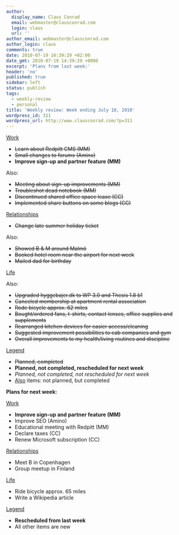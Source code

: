 ```yaml
---
author:
  display_name: Claus Conrad
  email: webmaster@clausconrad.com
  login: claus
  url: ''
author_email: webmaster@clausconrad.com
author_login: claus
comments: true
date: 2010-07-19 16:39:29 +02:00
date_gmt: 2010-07-19 14:39:29 +0000
excerpt: 'Plans from last week:'
header: 'no'
published: true
sidebar: left
status: publish
tags:
  - weekly-review
  - personal
title: 'Weekly review: Week ending July 18, 2010'
wordpress_id: 311
wordpress_url: http://www.clausconrad.com/?p=311
---
```

<u>Work</u>

*   <del>Learn about Redpitt CMS (MM)</del>
*   <del>Small changes to forums (Amino)</del>
*   **Improve sign-up and partner feature (MM)**

Also:

*   <del>Meeting about sign-up improvements (MM)</del>
*   <del>Troubleshot dead notebook (MM)</del>
*   <del>Discontinued shared office space lease (CC)</del>
*   <del>Implemented share buttons on some blogs (CC)</del>

<u>Relationships</u>

*   <del>Change late summer holiday ticket</del>

Also:

*   <del>Showed B & M around Malmö</del>
*   <del>Booked hotel room near the airport for next week</del>
*   <del>Mailed dad for birthday</del>

<u>Life</u>

Also:

*   <del>Upgraded hyggebajer.dk to WP 3.0 and Thesis 1.8 b1</del>
*   <del>Canceled membership at apartment rental association</del>
*   <del>Rode bicycle approx. 62 miles</del>
*   <del>Bought/ordered fans, t-shirts, contact lenses, office supplies and supplements</del>
*   <del>Rearranged kitchen devices for easier access/cleaning</del>
*   <del>Suggested improvement possibilities to cab companies and gym</del>
*   <del>Overall improvements to my health/living routines and discipline</del>

<u>Legend</u>

*   <del>Planned, completed</del>
*   **Planned, not completed, rescheduled for next week**
*   _Planned, not completed, not rescheduled for next week_
*   <u>Also</u> items: not planned, but completed

<a id="next-week"></a>**Plans for next week:**

<u>Work</u>

*   **Improve sign-up and partner feature (MM)**
*   Improve SEO (Amino)
*   Educational meeting with Redpitt (MM)
*   Declare taxes (CC)
*   Renew Microsoft subscription (CC)

<u>Relationships</u>

*   Meet B in Copenhagen
*   Group meetup in Finland

<u>Life</u>

*   Ride bicycle approx. 65 miles
*   Write a Wikipedia article

<u>Legend</u>

*   **Rescheduled from last week**
*   All other items are new
